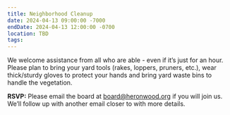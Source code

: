 ```yaml
---
title: Neighborhood Cleanup
date: 2024-04-13 09:00:00 -7000
endDate: 2024-04-13 12:00:00 -0700
location: TBD
tags: 
---
```


We welcome assistance from all who are able - even if it’s just for an hour. Please plan to bring your yard tools (rakes, loppers, pruners, etc.), wear thick/sturdy gloves to protect your hands and bring yard waste bins to handle the vegetation. 

**RSVP:** Please email the board at board@heronwood.org if you will join us. We’ll follow up with another email closer to with more details.
